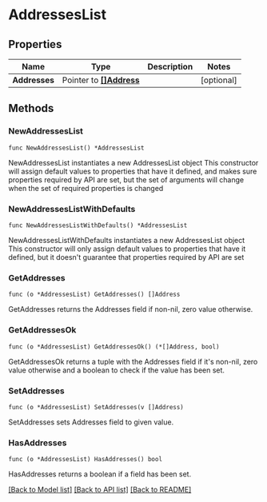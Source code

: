 # AddressesList

## Properties

Name | Type | Description | Notes
------------ | ------------- | ------------- | -------------
**Addresses** | Pointer to [**[]Address**](Address.md) |  | [optional] 

## Methods

### NewAddressesList

`func NewAddressesList() *AddressesList`

NewAddressesList instantiates a new AddressesList object
This constructor will assign default values to properties that have it defined,
and makes sure properties required by API are set, but the set of arguments
will change when the set of required properties is changed

### NewAddressesListWithDefaults

`func NewAddressesListWithDefaults() *AddressesList`

NewAddressesListWithDefaults instantiates a new AddressesList object
This constructor will only assign default values to properties that have it defined,
but it doesn't guarantee that properties required by API are set

### GetAddresses

`func (o *AddressesList) GetAddresses() []Address`

GetAddresses returns the Addresses field if non-nil, zero value otherwise.

### GetAddressesOk

`func (o *AddressesList) GetAddressesOk() (*[]Address, bool)`

GetAddressesOk returns a tuple with the Addresses field if it's non-nil, zero value otherwise
and a boolean to check if the value has been set.

### SetAddresses

`func (o *AddressesList) SetAddresses(v []Address)`

SetAddresses sets Addresses field to given value.

### HasAddresses

`func (o *AddressesList) HasAddresses() bool`

HasAddresses returns a boolean if a field has been set.


[[Back to Model list]](../README.md#documentation-for-models) [[Back to API list]](../README.md#documentation-for-api-endpoints) [[Back to README]](../README.md)


